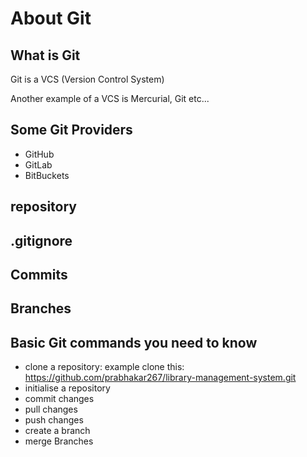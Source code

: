 # About Git

## What is Git

Git is a VCS (Version Control System)

Another example of a VCS is Mercurial, Git etc...

## Some Git Providers

- GitHub
- GitLab
- BitBuckets

## repository

## .gitignore

## Commits

## Branches

## Basic Git commands you need to know

- clone a repository: example clone this: https://github.com/prabhakar267/library-management-system.git
- initialise a repository
- commit changes
- pull changes
- push changes
- create a branch
- merge Branches
